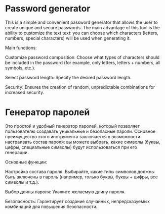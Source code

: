 # Password generator

This is a simple and convenient password generator that allows the user to create unique and secure passwords. The main advantage of this tool is the ability to customize the text text: you can choose which characters (letters, numbers, special characters) will be used when generating it.

Main functions:

Customize password composition: Choose what types of characters should be included in the password (for example, only letters, letters + numbers, all symbols, etc.).

Select password length: Specify the desired password length.

Security: Ensures the creation of random, unpredictable combinations for increased security.


# Генератор паролей

Это простой и удобный генератор паролей, который позволяет пользователю создавать уникальные и безопасные пароли. Основное преимущество этого инструмента заключается в возможности настраивать состав пароля: вы можете выбрать, какие символы (буквы, цифры, специальные символы) будут использоваться при его генерации.

Основные функции:

Настройка состава пароля: Выбирайте, какие типы символов должны быть включены в пароль (например, только буквы, буквы + цифры, все символы и т.д.).

Выбор длины пароля: Укажите желаемую длину пароля.

Безопасность: Гарантирует создание случайных, непредсказуемых комбинаций для повышения безопасности.
